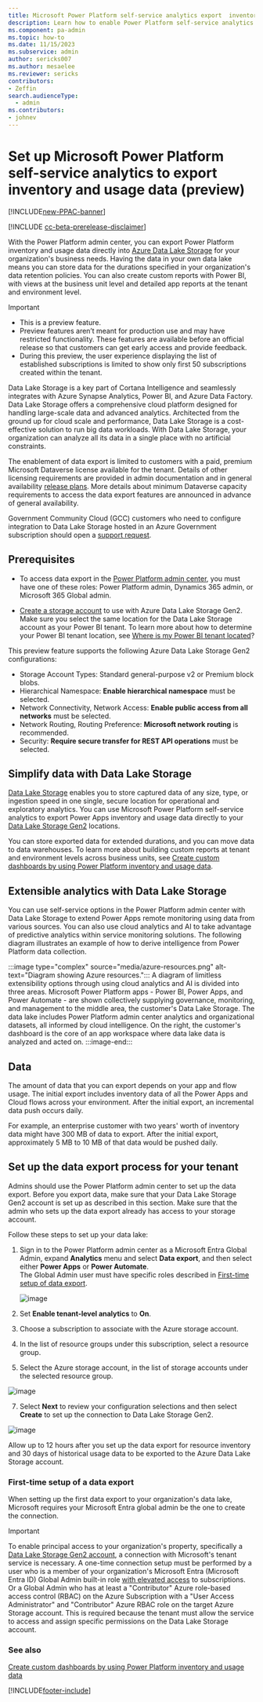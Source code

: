 ```yaml
---
title: Microsoft Power Platform self-service analytics export  inventory and usage data (preview)
description: Learn how to enable Power Platform self-service analytics to export inventory and usage data to use with your organization's line-of-business.
ms.component: pa-admin
ms.topic: how-to
ms.date: 11/15/2023
ms.subservice: admin
author: sericks007
ms.author: mesaelee
ms.reviewer: sericks
contributors:
- Zeffin
search.audienceType: 
  - admin
ms.contributors:
- johnev
---
```


# Set up Microsoft Power Platform self-service analytics to export inventory and usage data (preview)

[!INCLUDE[new-PPAC-banner](~/includes/new-PPAC-banner.md)]

[!INCLUDE [cc-beta-prerelease-disclaimer](../includes/cc-beta-prerelease-disclaimer.md)]

With the Power Platform admin center, you can export Power Platform inventory and usage data directly into [Azure Data Lake Storage](https://azure.microsoft.com/solutions/data-lake/) for your organization's business needs. Having the data in your own data lake means you can store data for the durations specified in your organization's data retention policies.
You can also create custom reports with Power BI, with views at the business unit level and detailed app reports at the tenant and environment level.

> [!IMPORTANT]
>
> - This is a preview feature.
> - Preview features aren’t meant for production use and may have restricted functionality. These features are available before an official release so that customers can get early access and provide feedback.
> - During this preview, the user experience displaying the list of established subscriptions is limited to show only first 50 subscriptions created within the tenant.

Data Lake Storage is a key part of Cortana Intelligence and seamlessly integrates with Azure Synapse Analytics, Power BI, and Azure Data Factory. Data Lake Storage offers a comprehensive cloud platform designed for handling large-scale data and advanced analytics.
Architected from the ground up for cloud scale and performance, Data Lake Storage is a cost-effective solution to run big data workloads. With Data Lake Storage, your organization can analyze all its data in a single place with no artificial constraints.

The enablement of data export is limited to customers with a paid, premium Microsoft Dataverse license available for the tenant. Details of other licensing requirements are provided in admin documentation and in general availability [release plans](/dynamics365/release-plans/). More details about minimum Dataverse capacity requirements to access the data export features are announced in advance of general availability.

Government Community Cloud (GCC) customers who need to configure integration to Data Lake Storage hosted in an Azure Government subscription should open a [support request](get-help-support.md).

## Prerequisites

- To access data export in the [Power Platform admin center](https://admin.powerplatform.microsoft.com/), you must have one of these roles: Power Platform admin, Dynamics 365 admin, or Microsoft 365 Global admin.

- [Create a storage account](/azure/storage/blobs/create-data-lake-storage-account) to use with Azure Data Lake Storage Gen2. Make sure you select the same location for the Data Lake Storage account as your Power BI tenant. To learn more about how to determine your Power BI tenant location, see [Where is my Power BI tenant located](/power-bi/admin/service-admin-where-is-my-tenant-located)?

This preview feature supports the following Azure Data Lake Storage Gen2 configurations:

- Storage Account Types: Standard general-purpose v2 or Premium block blobs.
- Hierarchical Namespace: **Enable hierarchical namespace** must be selected.
- Network Connectivity, Network Access: **Enable public access from all networks** must be selected.
- Network Routing, Routing Preference: **Microsoft network routing** is recommended.
- Security: **Require secure transfer for REST API operations** must be selected.

## Simplify data with Data Lake Storage

[Data Lake Storage](/azure/architecture/data-guide/scenarios/data-lake) enables you to store captured data of any size, type, or ingestion speed in one single, secure location for operational and exploratory analytics. You can use Microsoft Power Platform self-service analytics to export Power Apps inventory and usage data directly to your [Data Lake Storage Gen2](/power-bi/transform-model/dataflows/dataflows-azure-data-lake-storage-integration) locations.

You can store exported data for extended durations, and you can move data to data warehouses. To learn more about building custom reports at tenant and environment levels across business units, see [Create custom dashboards by using Power Platform inventory and usage data](build-custom-reports.md).

## Extensible analytics with Data Lake Storage

You can use self-service options in the Power Platform admin center with Data Lake Storage to extend Power Apps remote monitoring using data from various sources. You can also use cloud analytics and AI to take advantage of predictive analytics within service monitoring solutions. The following diagram illustrates an example of how to derive intelligence from Power Platform data collection.

:::image type="complex" source="media/azure-resources.png" alt-text="Diagram showing Azure resources.":::
A diagram of limitless extensibility options through using cloud analytics and AI is divided into three areas. Microsoft Power Platform apps - Power BI, Power Apps, and Power Automate - are shown collectively supplying governance, monitoring, and management to the middle area, the customer's Data Lake Storage. The data lake includes Power Platform admin center analytics and organizational datasets, all informed by cloud intelligence. On the right, the customer's dashboard is the core of an app workspace where data lake data is analyzed and acted on.
:::image-end:::

## Data

The amount of data that you can export depends on your app and flow usage. The initial export includes inventory data of all the Power Apps and Cloud flows across your environment. After the initial export, an incremental data push occurs daily.

For example, an enterprise customer with two years' worth of inventory data might have 300 MB of data to export. After the initial export, approximately 5 MB to 10 MB of that data would be pushed daily.

## Set up the data export process for your tenant

Admins should use the Power Platform admin center to set up the data export. Before you export data, make sure that your Data Lake Storage Gen2 account is set up as described in this section. Make sure that the admin who sets up the data export already has access to your storage account.

Follow these steps to set up your data lake:

1. Sign in to the Power Platform admin center as a Microsoft Entra Global Admin, expand **Analytics** menu and select **Data export**, and then select either **Power Apps** or **Power Automate**.  
    The Global Admin user must have specific roles described in [First-time setup of data export](#first-time-setup-of-a-data-export).

   ![image](https://github.com/MicrosoftDocs/power-platform/assets/110391372/acc8d8b0-8faf-4fd0-a70c-2fc7976583eb)


3. Set **Enable tenant-level analytics** to **On**.

4. Choose a subscription to associate with the Azure storage account.

5. In the list of resource groups under this subscription, select a resource group.

6. Select the Azure storage account, in the list of storage accounts under the selected resource group.

![image](https://github.com/MicrosoftDocs/power-platform/assets/110391372/7ab1350d-d5bd-4d62-b2ff-1af64904f08c)


7. Select **Next** to review your configuration selections and then select **Create** to set up the connection to Data Lake Storage Gen2.

![image](https://github.com/MicrosoftDocs/power-platform/assets/110391372/719bb27b-e1fa-4ffa-b279-7cd79c686cf9)


Allow up to 12 hours after you set up the data export for resource inventory and 30 days of historical usage data to be exported to the Azure Data Lake Storage account.

### First-time setup of a data export

When setting up the first data export to your organization's data lake, Microsoft requires your Microsoft Entra global admin be the one to create the connection.

> [!IMPORTANT]
> To enable principal access to your organization's property, specifically a  [Data Lake Storage Gen2 account](/power-bi/transform-model/dataflows/dataflows-azure-data-lake-storage-integration), a connection with Microsoft's tenant service is necessary. A one-time connection setup must be performed by a user who is a member of your organization's Microsoft Entra (Microsoft Entra ID) Global Admin built-in role [with elevated access](/azure/role-based-access-control/elevate-access-global-admin#elevate-access-for-a-global-administrator) to subscriptions. Or a Global Admin who has at least a "Contributor" Azure role-based access control (RBAC) on the Azure Subscription with a "User Access Administrator" and "Contributor" Azure RBAC role on the target Azure Storage account. This is required because the tenant must allow the service to access and assign specific permissions on the Data Lake Storage account.

### See also

[Create custom dashboards by using Power Platform inventory and usage data](build-custom-reports.md)

[!INCLUDE[footer-include](../includes/footer-banner.md)]
